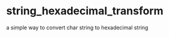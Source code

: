 string_hexadecimal_transform
============================

a simple way to convert char string to hexadecimal string
